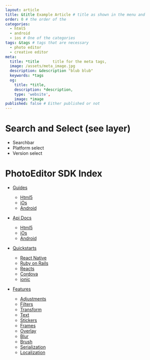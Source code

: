 ```yaml
---
layout: article
title: &title Example Article # title as shown in the menu and 
order: 0 # the order of the
categories: 
  - html5
  - android 
  - ios # One of the categories
tags: &tags # tags that are necessary
  - photo editor 
  - creative editor
meta: 
  title: *title      title for the meta tags,
  image: /assets/meta_image.jpg
  description: &description "blub blub"
  keywords: *tags   
  og: 
    title: *title,
    description: *description,
    type: 'website',
    image: *image
published: false # Either published or not 
---
```



# Search and Select (see layer)
- Searchbar 
- Platform select
- Version select 

# PhotoEditor SDK Index

- [Guides](/guides)
   - [Html5](/guides/html5/latest)
   - [iOs](/guides/ios/latest)
   - [Android](/guides/android/latest)

-  [Api Docs](/api)
   - [Html5](/api/html5/latest)
   - [iOs](/api/ios/latest)
   - [Android](/api/android/latest)
   
- [Quickstarts](/quickstarts)
  - [React Native](/quickstarts/react-native)
  - [Ruby on Rails](/quickstarts/ruby-on-rails)
  - [Reacts](/quickstarts/react)
  - [Cordova](/quickstarts/cordova)
  - [ionic](/quickstarts/ionic)

- [Features](/features)
   - [Adjustments](/features/adjustments)
   - [Filters](/features/filter)
   - [Transform](/features/transform)
   - [Text](/features/text)
   - [Stickers](/features/stickers)
   - [Frames](/features/frames)
   - [Overlay](/features/overlay)
   - [Blur](/features/blur)
   - [Brush](/features/brush)
   - [Serialization](/features/serialization)
   - [Localization](/features/localization)

